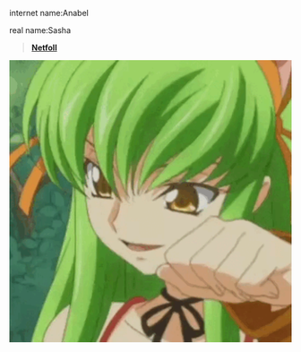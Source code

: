 internet name:Anabel

real name:Sasha

> [**Netfoll**](https://github.com/MXRRI/Netfoll)

![banner](https://github.com/Anabeg/Anabeg/blob/main/profile.gif)
